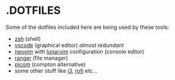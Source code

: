 # .DOTFILES
Some of the dotfiles included here are being used by these tools:

- [zsh](https://www.zsh.org/) (shell)
- [vscode](https://github.com/VSCodium/vscodium) (graphical editor) *almost redundant*
- [neovim](https://github.com/neovim/neovim) with [lunarvim](https://github.com/LunarVim/LunarVim) configuration (console editor)
- [ranger](https://github.com/ranger/ranger) (file manager)
- [picom](https://github.com/jonaburg/picom) (compton alternative)
- some other stuff like [i3](https://github.com/i3/i3), [rofi](https://github.com/davatorium/rofi) etc...
